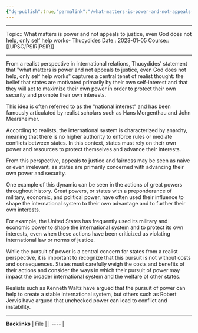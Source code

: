 ```yaml
---
{"dg-publish":true,"permalink":"/what-matters-is-power-and-not-appeals-to-justice-even-god-does-not-help-only-self-help-works-thucydides/"}
---
```


----
Topic:: What matters is power and not appeals to justice, even God does not help, only self help works- Thucydides
Date:: 2023-01-05
Course:: [[UPSC/PSIR\|PSIR]] 

----
From a realist perspective in international relations, Thucydides' statement that "what matters is power and not appeals to justice, even God does not help, only self help works" captures a central tenet of realist thought: the belief that states are motivated primarily by their own self-interest and that they will act to maximize their own power in order to protect their own security and promote their own interests.

This idea is often referred to as the "national interest" and has been famously articulated by realist scholars such as Hans Morgenthau and John Mearsheimer.

According to realists, the international system is characterized by anarchy, meaning that there is no higher authority to enforce rules or mediate conflicts between states. In this context, states must rely on their own power and resources to protect themselves and advance their interests. 

From this perspective, appeals to justice and fairness may be seen as naive or even irrelevant, as states are primarily concerned with advancing their own power and security.

One example of this dynamic can be seen in the actions of great powers throughout history. Great powers, or states with a preponderance of military, economic, and political power, have often used their influence to shape the international system to their own advantage and to further their own interests. 

For example, the United States has frequently used its military and economic power to shape the international system and to protect its own interests, even when these actions have been criticized as violating international law or norms of justice.

While the pursuit of power is a central concern for states from a realist perspective, it is important to recognize that this pursuit is not without costs and consequences. States must carefully weigh the costs and benefits of their actions and consider the ways in which their pursuit of power may impact the broader international system and the welfare of other states. 

Realists such as Kenneth Waltz have argued that the pursuit of power can help to create a stable international system, but others such as Robert Jervis have argued that unchecked power can lead to conflict and instability.


---
**Backlinks**
| File |
| ---- |



